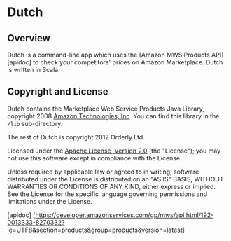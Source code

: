 # Dutch

## Overview

Dutch is a command-line app which uses the [Amazon MWS Products API][apidoc] to check your competitors' prices on Amazon Marketplace. Dutch is written in Scala.

## Copyright and License

Dutch contains the Marketplace Web Service Products Java Library, copyright
2008 [Amazon Technologies, Inc](http://www.amazon.com/). You can find this
library in the `/lib` sub-directory.

The rest of Dutch is copyright 2012 Orderly Ltd. 

Licensed under the [Apache License, Version 2.0](http://www.apache.org/licenses/LICENSE-2.0) (the "License");
you may not use this software except in compliance with the License.

Unless required by applicable law or agreed to in writing, software
distributed under the License is distributed on an "AS IS" BASIS,
WITHOUT WARRANTIES OR CONDITIONS OF ANY KIND, either express or implied.
See the License for the specific language governing permissions and
limitations under the License.

[apidoc] [https://developer.amazonservices.com/gp/mws/api.html/192-0013333-8270332?ie=UTF8&section=products&group=products&version=latest]
